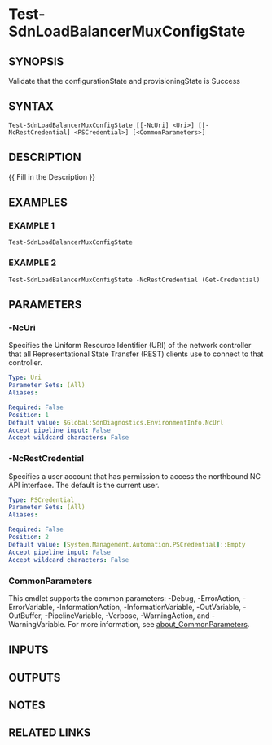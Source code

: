 # Test-SdnLoadBalancerMuxConfigState

## SYNOPSIS
Validate that the configurationState and provisioningState is Success

## SYNTAX

```
Test-SdnLoadBalancerMuxConfigState [[-NcUri] <Uri>] [[-NcRestCredential] <PSCredential>] [<CommonParameters>]
```

## DESCRIPTION
{{ Fill in the Description }}

## EXAMPLES

### EXAMPLE 1
```
Test-SdnLoadBalancerMuxConfigState
```

### EXAMPLE 2
```
Test-SdnLoadBalancerMuxConfigState -NcRestCredential (Get-Credential)
```

## PARAMETERS

### -NcUri
Specifies the Uniform Resource Identifier (URI) of the network controller that all Representational State Transfer (REST) clients use to connect to that controller.

```yaml
Type: Uri
Parameter Sets: (All)
Aliases:

Required: False
Position: 1
Default value: $Global:SdnDiagnostics.EnvironmentInfo.NcUrl
Accept pipeline input: False
Accept wildcard characters: False
```

### -NcRestCredential
Specifies a user account that has permission to access the northbound NC API interface.
The default is the current user.

```yaml
Type: PSCredential
Parameter Sets: (All)
Aliases:

Required: False
Position: 2
Default value: [System.Management.Automation.PSCredential]::Empty
Accept pipeline input: False
Accept wildcard characters: False
```

### CommonParameters
This cmdlet supports the common parameters: -Debug, -ErrorAction, -ErrorVariable, -InformationAction, -InformationVariable, -OutVariable, -OutBuffer, -PipelineVariable, -Verbose, -WarningAction, and -WarningVariable. For more information, see [about_CommonParameters](http://go.microsoft.com/fwlink/?LinkID=113216).

## INPUTS

## OUTPUTS

## NOTES

## RELATED LINKS
